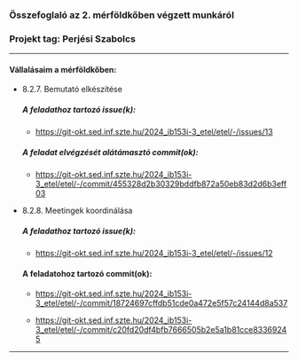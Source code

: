 ### Összefoglaló az 2. mérföldkőben végzett munkáról

### Projekt tag: Perjési Szabolcs

---

#### Vállalásaim a mérföldkőben:

- 8.2.7. Bemutató elkészítése

  ##### A feladathoz tartozó issue(k):

  - https://git-okt.sed.inf.szte.hu/2024_ib153i-3_etel/etel/-/issues/13

  ##### A feladat elvégzését alátámasztó commit(ok):

  - https://git-okt.sed.inf.szte.hu/2024_ib153i-3_etel/etel/-/commit/455328d2b30329bddfb872a50eb83d2d6b3eff03

- 8.2.8. Meetingek koordinálása

  ##### A feladathoz tartozó issue(k):

  - https://git-okt.sed.inf.szte.hu/2024_ib153i-3_etel/etel/-/issues/12

  #### A feladatohoz tartozó commit(ok):

  - https://git-okt.sed.inf.szte.hu/2024_ib153i-3_etel/etel/-/commit/18724697cffdb51cde0a472e5f57c24144d8a537

  - https://git-okt.sed.inf.szte.hu/2024_ib153i-3_etel/etel/-/commit/c20fd20df4bfb7666505b2e5a1b81cce83369245

---

